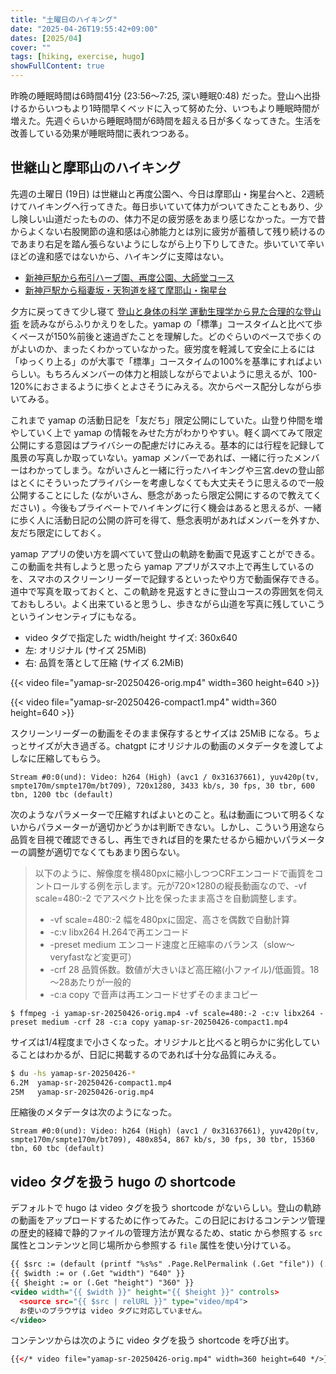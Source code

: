 ```yaml
---
title: "土曜日のハイキング"
date: "2025-04-26T19:55:42+09:00"
dates: [2025/04]
cover: ""
tags: [hiking, exercise, hugo]
showFullContent: true
---
```


昨晩の睡眠時間は6時間41分 (23:56〜7:25, 深い睡眠0:48) だった。登山へ出掛けるからいつもより1時間早くベッドに入って努めた分、いつもより睡眠時間が増えた。先週ぐらいから睡眠時間が6時間を超える日が多くなってきた。生活を改善している効果が睡眠時間に表れつつある。

## 世継山と摩耶山のハイキング

先週の土曜日 (19日) は世継山と再度公園へ、今日は摩耶山・掬星台へと、2週続けてハイキングへ行ってきた。毎日歩いていて体力がついてきたこともあり、少し険しい山道だったものの、体力不足の疲労感をあまり感じなかった。一方で昔からよくない右股関節の違和感は心肺能力とは別に疲労が蓄積して残り続けるのであまり右足を踏ん張らないようにしながら上り下りしてきた。歩いていて辛いほどの違和感ではないから、ハイキングに支障はない。

* [新神戸駅から布引ハーブ園、再度公園、大師堂コース](https://yamap.com/activities/39237231)
* [新神戸駅から稲妻坂・天狗道を経て摩耶山・掬星台](https://yamap.com/activities/39405242)

夕方に戻ってきて少し寝て [登山と身体の科学 運動生理学から見た合理的な登山術](https://www.kodansha.co.jp/book/products/0000392957) を読みながらふりかえりをした。yamap の「標準」コースタイムと比べて歩くペースが150%前後と速過ぎたことを理解した。どのぐらいのペースで歩くのがよいのか、まったくわかっていなかった。疲労度を軽減して安全に上るには「ゆっくり上る」のが大事で「標準」コースタイムの100%を基準にすればよいらしい。もちろんメンバーの体力と相談しながらでよいように思えるが、100-120%におさまるように歩くとよさそうにみえる。次からペース配分しながら歩いてみる。

これまで yamap の活動日記を「友だち」限定公開にしていた。山登り仲間を増やしていく上で yamap の情報をみせた方がわかりやすい。軽く調べてみて限定公開にする意図はプライバシーの配慮だけにみえる。基本的には行程を記録して風景の写真しか取っていない。yamap メンバーであれば、一緒に行ったメンバーはわかってしまう。ながいさんと一緒に行ったハイキングや三宮.devの登山部はとくにそういったプライバシーを考慮しなくても大丈夫そうに思えるので一般公開することにした (ながいさん、懸念があったら限定公開にするので教えてください) 。今後もプライベートでハイキングに行く機会はあると思えるが、一緒に歩く人に活動日記の公開の許可を得て、懸念表明があればメンバーを外すか、友だち限定にしておく。

yamap アプリの使い方を調べていて登山の軌跡を動画で見返すことができる。この動画を共有しようと思ったら yamap アプリがスマホ上で再生しているのを、スマホのスクリーンリーダーで記録するといったやり方で動画保存できる。道中で写真を取っておくと、この軌跡を見返すときに登山コースの雰囲気を伺えておもしろい。よく出来ていると思うし、歩きながら山道を写真に残していこうというインセンティブにもなる。

* video タグで指定した width/height サイズ: 360x640
* 左: オリジナル (サイズ 25MiB)
* 右: 品質を落として圧縮 (サイズ 6.2MiB)

{{< video file="yamap-sr-20250426-orig.mp4" width=360 height=640 >}}

{{< video file="yamap-sr-20250426-compact1.mp4" width=360 height=640 >}}

スクリーンリーダーの動画をそのまま保存するとサイズは 25MiB になる。ちょっとサイズが大き過ぎる。chatgpt にオリジナルの動画のメタデータを渡してよしなに圧縮してもらう。

```
Stream #0:0(und): Video: h264 (High) (avc1 / 0x31637661), yuv420p(tv, smpte170m/smpte170m/bt709), 720x1280, 3433 kb/s, 30 fps, 30 tbr, 600 tbn, 1200 tbc (default)
```

次のようなパラメーターで圧縮すればよいとのこと。私は動画について明るくないからパラメーターが適切かどうかは判断できない。しかし、こういう用途なら品質を目視で確認できるし、再生できれば目的を果たせるから細かいパラメーターの調整が適切でなくてもあまり困らない。

> 以下のように、解像度を横480pxに縮小しつつCRFエンコードで画質をコントロールする例を示します。元が720×1280の縦長動画なので、-vf scale=480:-2 でアスペクト比を保ったまま高さを自動調整します。
> 
> * -vf scale=480:-2  幅を480pxに固定、高さを偶数で自動計算
> * -c:v libx264  H.264で再エンコード
> * -preset medium  エンコード速度と圧縮率のバランス（slow～veryfastなど変更可）
> * -crf 28  品質係数。数値が大きいほど高圧縮(小ファイル)/低画質。18～28あたりが一般的
> * -c:a copy で音声は再エンコードせずそのままコピー

```
$ ffmpeg -i yamap-sr-20250426-orig.mp4 -vf scale=480:-2 -c:v libx264 -preset medium -crf 28 -c:a copy yamap-sr-20250426-compact1.mp4
```

サイズは1/4程度まで小さくなった。オリジナルと比べると明らかに劣化していることはわかるが、日記に掲載するのであれば十分な品質にみえる。

```bash
$ du -hs yamap-sr-20250426-*
6.2M  yamap-sr-20250426-compact1.mp4
25M	  yamap-sr-20250426-orig.mp4
```

圧縮後のメタデータは次のようになった。

```
Stream #0:0(und): Video: h264 (High) (avc1 / 0x31637661), yuv420p(tv, smpte170m/smpte170m/bt709), 480x854, 867 kb/s, 30 fps, 30 tbr, 15360 tbn, 60 tbc (default)
```

## video タグを扱う hugo の shortcode

デフォルトで hugo は video タグを扱う shortcode がないらしい。登山の軌跡の動画をアップロードするために作ってみた。この日記におけるコンテンツ管理の歴史的経緯で静的ファイルの管理方法が異なるため、static から参照する `src` 属性とコンテンツと同じ場所から参照する `file` 属性を使い分けている。

```xml
{{ $src := (default (printf "%s%s" .Page.RelPermalink (.Get "file")) (.Get "src")) | absURL }}
{{ $width := or (.Get "width") "640" }}
{{ $height := or (.Get "height") "360" }}
<video width="{{ $width }}" height="{{ $height }}" controls>
  <source src="{{ $src | relURL }}" type="video/mp4">
  お使いのブラウザは video タグに対応していません。
</video>
```

コンテンツからは次のように video タグを扱う shortcode を呼び出す。

```xml
{{</* video file="yamap-sr-20250426-orig.mp4" width=360 height=640 */>}}
```

